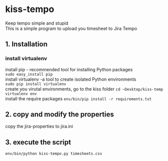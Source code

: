 # kiss-tempo
Keep tempo simple and stupid  
This is a simple program to upload you timesheet to Jira Tempo

## 1. Installation
### install virtualenv
install pip - recommended tool for installing Python packages  
`sudo easy_install pip`  
install virtualenv -a tool to create isolated Python environments  
`sudo pip install virtualenv`  
create you virutal environments, go to the kiss folder
`cd ~Desktop/kiss-temp`  
`virtualenv env`  
install the require packages
`env/bin/pip install -r requirements.txt`

## 2. copy and modify the properties
copy the jira-properties to jira.ini  

## 3. execute the script  
`env/bin/python kiss-tempo.py timesheets.csv`
